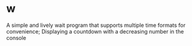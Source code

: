 # w
A simple and lively wait program that supports multiple time formats for convenience; Displaying a countdown with a decreasing number in the console
